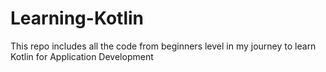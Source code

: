# Learning-Kotlin
This repo includes all the code from beginners level in my journey to learn Kotlin for Application Development
